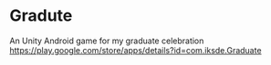 # Gradute
An Unity Android game for my graduate celebration  
https://play.google.com/store/apps/details?id=com.iksde.Graduate
